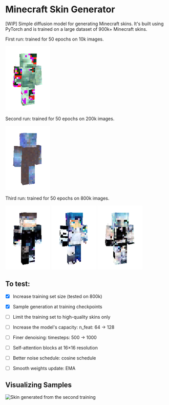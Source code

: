 # Minecraft Skin Generator

[WIP] Simple diffusion model for generating Minecraft skins. It's built using PyTorch and is trained on a large dataset of 900k+ Minecraft skins.

First run:
trained for 50 epochs on 10k images.

![Skin generated from the first training](assets/diffuser.png)

Second run:
trained for 50 epochs on 200k images.

![Skin generated from the second training](assets/diffuser_2.png)

Third run:
trained for 50 epochs on 800k images.

![Skin generated from the second training](assets/diff.png)
![Skin generated from the second training](assets/diff2.png)
![Skin generated from the second training](assets/diff3.png)


## To test:
- [x] Increase training set size (tested on 800k)
- [x] Sample generation at training checkpoints
- [ ] Limit the training set to high-quality skins only
- [ ] Increase the model's capacity: n_feat: 64 → 128 
- [ ] Finer denoising: timesteps: 500 → 1000
- [ ] Self-attention blocks at 16×16 resolution
- [ ] Better noise schedule: cosine schedule
- [ ] Smooth weights update: EMA


## Visualizing Samples
![Skin generated from the second training](assets/generation_process.gif)